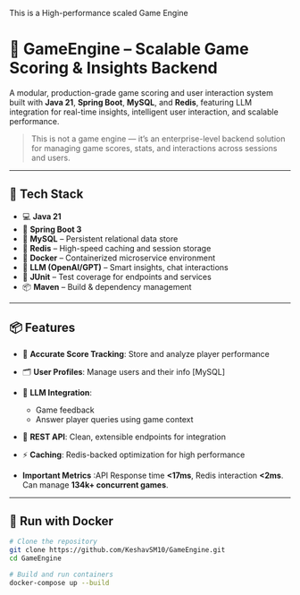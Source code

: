 This is a High-performance scaled Game Engine

# 🧠 GameEngine – Scalable Game Scoring & Insights Backend

A modular, production-grade game scoring and user interaction system built with **Java 21**, **Spring Boot**, **MySQL**, and **Redis**, featuring LLM integration for real-time insights, intelligent user interaction, and scalable performance.

> This is not a game engine — it’s an enterprise-level backend solution for managing game scores, stats, and interactions across sessions and users.

---

## 🔧 Tech Stack

- 💻 **Java 21**
- 🚀 **Spring Boot 3**
- 🐬 **MySQL** – Persistent relational data store
- 🧠 **Redis** – High-speed caching and session storage
- 🧊 **Docker** – Containerized microservice environment
- 🤖 **LLM (OpenAI/GPT)** – Smart insights, chat interactions
- 🧪 **JUnit** – Test coverage for endpoints and services
- 📦 **Maven** – Build & dependency management

---

## 📦 Features

- 🎯 **Accurate Score Tracking**: Store and analyze player performance
- 🗂️ **User Profiles**: Manage users and their info [MySQL]
- 🧠 **LLM Integration**: 
  - Game feedback
  - Answer player queries using game context
- 🧰 **REST API**: Clean, extensible endpoints for integration
- ⚡ **Caching**: Redis-backed optimization for high performance

- **Important Metrics** :API Response time **<17ms**, Redis interaction **<2ms**. Can manage **134k+ concurrent games**.
---

## 🐳 Run with Docker

```bash
# Clone the repository
git clone https://github.com/KeshavSM10/GameEngine.git
cd GameEngine

# Build and run containers
docker-compose up --build
